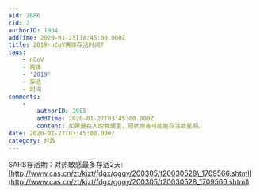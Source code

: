 ```yaml
---
aid: 2686
cid: 2
authorID: 1904
addTime: 2020-01-25T18:45:00.000Z
title: 2019-nCoV离体存活时间?
tags:
    - nCoV
    - 离体
    - '2019'
    - 存活
    - 时间
comments:
    -
        authorID: 2985
        addTime: 2020-01-27T03:45:00.000Z
        content: 如果是在人的粪便里，冠状病毒可能能存活数星期。
date: 2020-01-27T03:45:00.000Z
category: 时政
---
```


SARS存活期：对热敏感最多存活2天: [http://www.cas.cn/zt/kjzt/fdgx/ggqy/200305/t20030528\_1709566.shtml](http://www.cas.cn/zt/kjzt/fdgx/ggqy/200305/t20030528_1709566.shtml)
